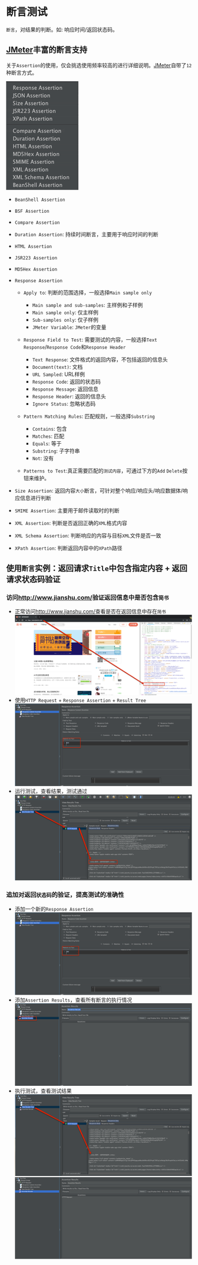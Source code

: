 # 断言测试

`断言`，对结果的判断。如: 响应时间/返回状态码。

## [JMeter](http://jmeter.apache.org/)丰富的断言支持

关于`Assertion`的使用，仅会挑选使用频率较高的进行详细说明。[JMeter](http://jmeter.apache.org/)自带了`12`种断言方式。

![](../img/chapter2/AssertionType.png)

- `BeanShell Assertion`
- `BSF Assertion`
- `Compare Assertion`
- `Duration Assertion`: 持续时间断言，主要用于响应时间的判断
- `HTML Assertion`
- `JSR223 Assertion`
- `MD5Hex Assertion`
- `Response Assertion`

  - `Apply to`: 判断的范围选择，一般选择`Main sample only`

    - `Main sample and sub-samples`: 主样例和子样例
    - `Main sample only`: 仅主样例
    - `Sub-samples only`: 仅子样例
    - `JMeter Variable`: `JMeter`的变量

  - `Response Field to Test`: 需要测试的内容，一般选择`Text Response`/`Response Code`和`Response Header`

    - `Text Response`: 文件格式的返回内容，不包括返回的信息头
    - `Document(text)`: 文档
    - `URL Sampled`: URL样例
    - `Response Code`: 返回的状态码
    - `Response Message`: 返回信息
    - `Response Header`: 返回的信息头
    - `Ignore Status`: 忽略状态码

  - `Pattern Matching Rules`: 匹配规则，一般选择`Substring`

    - `Contains`: 包含
    - `Matches`: 匹配
    - `Equals`: 等于
    - `Substring`: 子字符串
    - `Not`: 没有

  - `Patterns to Test`:真正需要匹配的`测试内容`，可通过下方的`Add` `Delete`按钮来维护。

- `Size Assertion`: 返回内容`大小`断言，可针对整个响应/响应头/响应数据体/响应信息进行判断

- `SMIME Assertion`: 主要用于邮件读取时的判断
- `XML Assertion`: 判断是否返回正确的`XML`格式内容
- `XML Schema Assertion`: 判断响应的内容与目标`XML`文件是否一致
- `XPath Assertion`: 判断返回内容中的`XPath`路径

## 使用`断言`实例：返回请求`Title`中包含指定内容 + 返回请求状态码验证

### 访问<http://www.jianshu.com/>验证返回信息中是否包含`简书`

- 正常访问<http://www.jianshu.com/>查看是否在返回信息中存在`简书` 
![](../img/chapter2/ResponseAssertion-Step0.png)
- 使用`HTTP Request` + `Response Assertion` + `Result Tree` 
![](../img/chapter2/ResponseAssertion-Step1.png)
- 运行测试，查看结果，测试通过 
![](../img/chapter2/ResponseAssertion-Step2.png)

### 追加对返回`状态码`的验证，提高测试的准确性

- 添加一个新的`Response Assertion` ![](../img/chapter2/ResponseAssertion-Step3.png)
- 添加`Assertion Results`，查看所有断言的执行情况
![](../img/chapter2/ResponseAssertion-Step4.png)
- 执行测试，查看测试结果 
![](../img/chapter2/ResponseAssertion-Step5.png)
![](../img/chapter2/ResponseAssertion-Step6.png)
